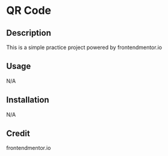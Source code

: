 # QR Code

## Description
This is a simple practice project powered by frontendmentor.io
## Usage
N/A
## Installation
N/A
## Credit
frontendmentor.io
